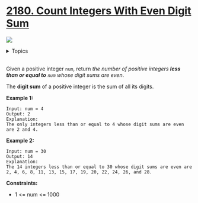 # [2180. Count Integers With Even Digit Sum](https://leetcode-cn.com/problems/count-integers-with-even-digit-sum/)

![](https://img.shields.io/badge/Difficulty-Easy-green.svg)

<details>
<summary>Topics</summary>

* [`Math`](https://leetcode.com/tag/math/)
* [`Simulation`](https://leetcode.com/tag/simulation/)

</details>
<br />


Given a positive integer `num`, return *the number of positive integers **less than or equal to** `num` whose digit sums are even*.

The **digit sum** of a positive integer is the sum of all its digits.

**Example 1:**

```
Input: num = 4
Output: 2
Explanation:
The only integers less than or equal to 4 whose digit sums are even are 2 and 4.    
```

**Example 2:**

```
Input: num = 30
Output: 14
Explanation:
The 14 integers less than or equal to 30 whose digit sums are even are
2, 4, 6, 8, 11, 13, 15, 17, 19, 20, 22, 24, 26, and 28.
```

**Constraints:**

 + 1 <= num <= 1000
